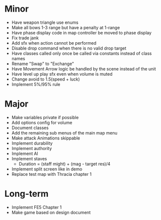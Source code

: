 # Minor
* Have weapon triangle use enums
* Make all bows 1-3 range but have a penalty at 1-range
* Have phase display code in map controller be moved to phase display
* Fix trade jank
* Add sfx when action cannot be performed
* Disable drop command when there is no valid drop target
* Have classes called only once be called via constants instead of class names
* Rename "Swap" to "Exchange"
* Have Movement Arrow logic be handled by the scene instead of the unit
* Have level up play sfx even when volume is muted
* Change avoid to 1.5(speed + luck)
* Implement 5%/95% rule

# Major
* Make variables private if possible
* Add options config for volume
* Document classes
* Add the remaining sub menus of the main map menu
* Make attack Animations skippable
* Implement durability
* Implement authority
* Implement AI
* Implement staves
	* Duration = (staff might) + (mag - target res)/4
* Implement split screen like in demo
* Replace test map with Thracia chapter 1

# Long-term
* Implement FE5 Chapter 1
* Make game based on design document
